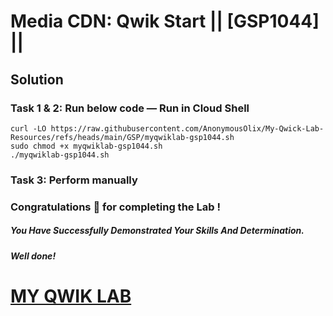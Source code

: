 # Media CDN: Qwik Start || [GSP1044] ||

## Solution

### Task 1 & 2: Run below code — Run in Cloud Shell

```
curl -LO https://raw.githubusercontent.com/AnonymousOlix/My-Qwick-Lab-Resources/refs/heads/main/GSP/myqwiklab-gsp1044.sh
sudo chmod +x myqwiklab-gsp1044.sh
./myqwiklab-gsp1044.sh
```

### Task 3: Perform manually

### Congratulations 🎉 for completing the Lab !

##### *You Have Successfully Demonstrated Your Skills And Determination.*

#### *Well done!*

# [MY QWIK LAB](https://www.youtube.com/@MyQwiklab)
